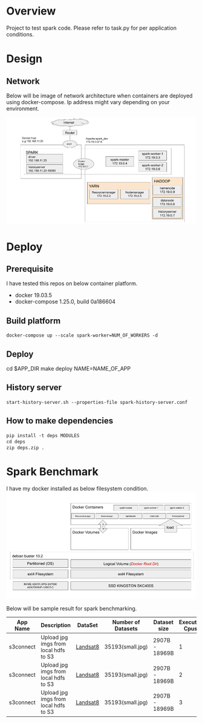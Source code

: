 
# Overview

Project to test spark code. Please refer to task.py for per application conditions.

# Design

## Network

Below will be image of network architecture when containers are deployed using docker-compose.
Ip address might vary depending on your environment.

![](imgs/network.png)

# Deploy

## Prerequisite

I have tested this repos on below container platform.

* docker 19.03.5 
* docker-compose 1.25.0, build 0a186604

## Build platform

```
docker-compose up --scale spark-worker=NUM_OF_WORKERS -d
```

## Deploy
cd $APP_DIR
make deploy NAME=NAME_OF_APP

## History server
```
start-history-server.sh --properties-file spark-history-server.conf
```

## How to make dependencies
```
pip install -t deps MODULES
cd deps
zip deps.zip .
```

# Spark Benchmark

I have my docker installed as below filesystem condition.
![](imgs/dockerroot.png)

Below will be sample result for spark benchmarking.

|App Name|Description|DataSet|Number of Datasets|Dataset size|Executor Cpus|Executore Memory|Duration|
|--------|-----------|-------|------------------|------------|-------------|----------------|--------|
|s3connect|Upload jpg imgs from local hdfs to S3|[Landsat8](https://registry.opendata.aws/landsat-8/)|35193(small.jpg)|2907B - 18969B|1|1G|4.0h (4,091.70 sec / 10K img)|
|s3connect|Upload jpg imgs from local hdfs to S3|[Landsat8](https://registry.opendata.aws/landsat-8/)|35193(small.jpg)|2907B - 18969B|2|1G|2.5h (2,557.30 sec / 10K img)|
|s3connect|Upload jpg imgs from local hdfs to S3|[Landsat8](https://registry.opendata.aws/landsat-8/)|35193(small.jpg)|2907B - 18969B|3|1G|1.6h (1,636.70 sec / 10K img)|
